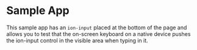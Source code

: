 # Sample App
This sample app has an `ion-input` placed at the bottom of the page and allows you to test that the on-screen keyboard on a native device pushes the ion-input control in the visible area when typing in it.
